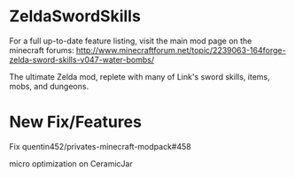 ZeldaSwordSkills
================
For a full up-to-date feature listing, visit the main mod page on the minecraft forums: http://www.minecraftforum.net/topic/2239063-164forge-zelda-sword-skills-v047-water-bombs/

The ultimate Zelda mod, replete with many of Link's sword skills, items, mobs, and dungeons.

New Fix/Features
================
Fix quentin452/privates-minecraft-modpack#458

micro optimization on CeramicJar

